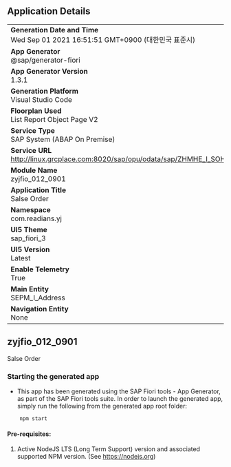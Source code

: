 ## Application Details
|               |
| ------------- |
|**Generation Date and Time**<br>Wed Sep 01 2021 16:51:51 GMT+0900 (대한민국 표준시)|
|**App Generator**<br>@sap/generator-fiori|
|**App Generator Version**<br>1.3.1|
|**Generation Platform**<br>Visual Studio Code|
|**Floorplan Used**<br>List Report Object Page V2|
|**Service Type**<br>SAP System (ABAP On Premise)|
|**Service URL**<br>http://linux.grcplace.com:8020/sap/opu/odata/sap/ZHMHE_I_SOHTP_CDS/
|**Module Name**<br>zyjfio_012_0901|
|**Application Title**<br>Salse Order|
|**Namespace**<br>com.readians.yj|
|**UI5 Theme**<br>sap_fiori_3|
|**UI5 Version**<br>Latest|
|**Enable Telemetry**<br>True|
|**Main Entity**<br>SEPM_I_Address|
|**Navigation Entity**<br>None|

## zyjfio_012_0901

Salse Order

### Starting the generated app

-   This app has been generated using the SAP Fiori tools - App Generator, as part of the SAP Fiori tools suite.  In order to launch the generated app, simply run the following from the generated app root folder:

```
    npm start
```

#### Pre-requisites:

1. Active NodeJS LTS (Long Term Support) version and associated supported NPM version.  (See https://nodejs.org)


